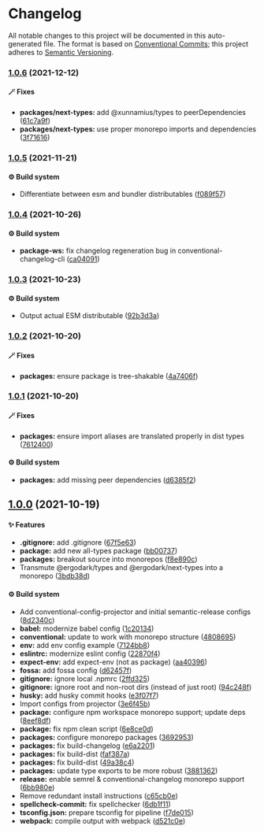 # Changelog

All notable changes to this project will be documented in this auto-generated
file. The format is based on [Conventional Commits][40]; this project adheres to
[Semantic Versioning][41].

### [1.0.6][42] (2021-12-12)

#### 🪄 Fixes

- **packages/next-types:** add @xunnamius/types to peerDependencies
  ([61c7a9f][43])
- **packages/next-types:** use proper monorepo imports and dependencies
  ([3f71616][44])

### [1.0.5][1] (2021-11-21)

#### ⚙️ Build system

- Differentiate between esm and bundler distributables ([f089f57][2])

### [1.0.4][3] (2021-10-26)

#### ⚙️ Build system

- **package-ws:** fix changelog regeneration bug in conventional-changelog-cli
  ([ca04091][4])

### [1.0.3][5] (2021-10-23)

#### ⚙️ Build system

- Output actual ESM distributable ([92b3d3a][6])

### [1.0.2][7] (2021-10-20)

#### 🪄 Fixes

- **packages:** ensure package is tree-shakable ([4a7406f][8])

### [1.0.1][9] (2021-10-20)

#### 🪄 Fixes

- **packages:** ensure import aliases are translated properly in dist types
  ([7612400][10])

#### ⚙️ Build system

- **packages:** add missing peer dependencies ([d6385f2][11])

## [1.0.0][12] (2021-10-19)

#### ✨ Features

- **.gitignore:** add .gitignore ([67f5e63][13])
- **package:** add new all-types package ([bb00737][14])
- **packages:** breakout source into monorepos ([f8e890c][15])
- Transmute @ergodark/types and @ergodark/next-types into a monorepo
  ([3bdb38d][16])

#### ⚙️ Build system

- Add conventional-config-projector and initial semantic-release configs
  ([8d2340c][17])
- **babel:** modernize babel config ([1c20134][18])
- **conventional:** update to work with monorepo structure ([4808695][19])
- **env:** add env config example ([7124bb8][20])
- **eslintrc:** modernize eslint config ([22870f4][21])
- **expect-env:** add expect-env (not as package) ([aa40396][22])
- **fossa:** add fossa config ([d62457f][23])
- **gitignore:** ignore local .npmrc ([2ffd325][24])
- **gitignore:** ignore root and non-root dirs (instead of just root)
  ([94c248f][25])
- **husky:** add husky commit hooks ([e3f07f7][26])
- Import configs from projector ([3e6f45b][27])
- **package:** configure npm workspace monorepo support; update deps
  ([8eef8df][28])
- **package:** fix npm clean script ([6e8ce0d][29])
- **packages:** configure monorepo packages ([3692953][30])
- **packages:** fix build-changelog ([e6a2201][31])
- **packages:** fix build-dist ([faf387a][32])
- **packages:** fix build-dist ([49a38c4][33])
- **packages:** update type exports to be more robust ([3881362][34])
- **release:** enable semrel & conventional-changelog monorepo support
  ([6bb980e][35])
- Remove redundant install instructions ([c65cb0e][36])
- **spellcheck-commit:** fix spellchecker ([6db1f11][37])
- **tsconfig.json:** prepare tsconfig for pipeline ([f7de015][38])
- **webpack:** compile output with webpack ([d521c0e][39])

[1]:
  https://github.com/Xunnamius/typescript-utils/compare/next-types@1.0.4...next-types@1.0.5
[2]:
  https://github.com/Xunnamius/typescript-utils/commit/f089f575da900541e71db5c39ad5615e5ecf3639
[3]:
  https://github.com/Xunnamius/typescript-utils/compare/next-types@1.0.3...next-types@1.0.4
[4]:
  https://github.com/Xunnamius/typescript-utils/commit/ca040911eef4fca128c377b479298a5414984035
[5]:
  https://github.com/Xunnamius/typescript-utils/compare/next-types@1.0.2...next-types@1.0.3
[6]:
  https://github.com/Xunnamius/typescript-utils/commit/92b3d3a3b2941443f169d47f4af5a52fea7f56e1
[7]:
  https://github.com/Xunnamius/typescript-utils/compare/next-types@1.0.1...next-types@1.0.2
[8]:
  https://github.com/Xunnamius/typescript-utils/commit/4a7406fb409130a8d600e74ef587d3faf9026b87
[9]:
  https://github.com/Xunnamius/typescript-utils/compare/next-types@1.0.0...next-types@1.0.1
[10]:
  https://github.com/Xunnamius/typescript-utils/commit/76124005a0af5a2af18d462353485c2a7a8d5bfd
[11]:
  https://github.com/Xunnamius/typescript-utils/commit/d6385f2f5314e985fcc406c0a2543128f249d885
[12]:
  https://github.com/Xunnamius/typescript-utils/compare/67f5e63863018babf847f4bbf21960b91eb1e7b8...next-types@1.0.0
[13]:
  https://github.com/Xunnamius/typescript-utils/commit/67f5e63863018babf847f4bbf21960b91eb1e7b8
[14]:
  https://github.com/Xunnamius/typescript-utils/commit/bb00737a6b11e041836bb85f30ceadd8196cc1b6
[15]:
  https://github.com/Xunnamius/typescript-utils/commit/f8e890cb7b60726f9fb416653cb81a43dfb98e54
[16]:
  https://github.com/Xunnamius/typescript-utils/commit/3bdb38d8bd7979b8b9dbb8f2639aa1349468d660
[17]:
  https://github.com/Xunnamius/typescript-utils/commit/8d2340c4bc9af4282fe7e78679ad296bedd15f65
[18]:
  https://github.com/Xunnamius/typescript-utils/commit/1c201343df5d01a95cae187b0c3b496c7678adf3
[19]:
  https://github.com/Xunnamius/typescript-utils/commit/48086952bb3570b03812e3eb8f607a3ca27d4229
[20]:
  https://github.com/Xunnamius/typescript-utils/commit/7124bb819c6f6aeac861ff88c054edd470f04c45
[21]:
  https://github.com/Xunnamius/typescript-utils/commit/22870f4c65ffd8eafeaacf201912951dc62abec0
[22]:
  https://github.com/Xunnamius/typescript-utils/commit/aa40396f4cda8ec6b983e2bf423fef95b0660cd5
[23]:
  https://github.com/Xunnamius/typescript-utils/commit/d62457f26654d6e275b3415675c535c4d014e13e
[24]:
  https://github.com/Xunnamius/typescript-utils/commit/2ffd325268043b775e67bb2e0a561c44d1e45e24
[25]:
  https://github.com/Xunnamius/typescript-utils/commit/94c248f245f753b98c44e5f72955735aa958b81c
[26]:
  https://github.com/Xunnamius/typescript-utils/commit/e3f07f73f7a39cc7d897a7507c793620afe6c006
[27]:
  https://github.com/Xunnamius/typescript-utils/commit/3e6f45b73b6af25af008c542bbb0bdc2a544d186
[28]:
  https://github.com/Xunnamius/typescript-utils/commit/8eef8df98bb7539d105b91b6d254b78f56ca6f86
[29]:
  https://github.com/Xunnamius/typescript-utils/commit/6e8ce0d0a945a5ff4c65c9400df387b51197af11
[30]:
  https://github.com/Xunnamius/typescript-utils/commit/3692953ca8156babf7b1e7584e042bc09820bce6
[31]:
  https://github.com/Xunnamius/typescript-utils/commit/e6a2201cea079bf34e9c2ef8d7fed216ea7911ca
[32]:
  https://github.com/Xunnamius/typescript-utils/commit/faf387a2da48fb51e02cd76017aa745198000efd
[33]:
  https://github.com/Xunnamius/typescript-utils/commit/49a38c4d83646afc588b29f6d2b8aeb12e679568
[34]:
  https://github.com/Xunnamius/typescript-utils/commit/38813620d45258fcbc9e774031bfe9ed0510eef8
[35]:
  https://github.com/Xunnamius/typescript-utils/commit/6bb980e31f1a73ff3261e67c4337c5ca9572cb85
[36]:
  https://github.com/Xunnamius/typescript-utils/commit/c65cb0e7604b52f7484ed3399a37dbac3a9b2e8f
[37]:
  https://github.com/Xunnamius/typescript-utils/commit/6db1f11391d869949f480d367d3312eddc3c5eb7
[38]:
  https://github.com/Xunnamius/typescript-utils/commit/f7de015b99cd4c0156f3187e53b9eb06a5985721
[39]:
  https://github.com/Xunnamius/typescript-utils/commit/d521c0ee45d86580f95528f987c8e92077b64e8f
[40]: https://conventionalcommits.org
[41]: https://semver.org
[42]:
  https://github.com/Xunnamius/typescript-utils/compare/next-types@1.0.5...next-types@1.0.6
[43]:
  https://github.com/Xunnamius/typescript-utils/commit/61c7a9fc8b32c08d1baafbd5b218782fcd180a86
[44]:
  https://github.com/Xunnamius/typescript-utils/commit/3f716164312c2b1819f2509c15b1894951c33c30
